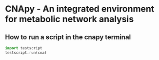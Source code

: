 # CNApy - An integrated environment for metabolic network analysis

## How to run a script in the cnapy terminal

```python
import testscript
testscript.run(cna)
```
